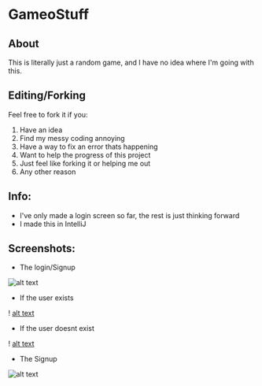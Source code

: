 # GameoStuff
## About
This is literally just a random game, and I have no idea where I'm going with this.
## Editing/Forking
Feel free to fork it if you:
1. Have an idea
2. Find my messy coding annoying
3. Have a way to fix an error thats happening
4. Want to help the progress of this project
5. Just feel like forking it or helping me out
6. Any other reason

## Info:
* I've only made a login screen so far, the rest is just thinking forward
* I made this in IntelliJ

## Screenshots:
* The login/Signup

![alt text](https://raw.githubusercontent.com/vkb24312/GameoStuff/master/Screenshots/Login.PNG "The login")

* If the user exists

! [alt text](https://raw.githubusercontent.com/vkb24312/GameoStuff/master/Screenshots/LoginCheck.PNG "If the user exists")
  
* If the user doesnt exist

! [alt text](https://raw.githubusercontent.com/vkb24312/GameoStuff/master/Screenshots/LoginCheck2.PNG "If the user doesnt exist")

* The Signup

![alt text](https://raw.githubusercontent.com/vkb24312/GameoStuff/master/Screenshots/Signup.PNG "The Signup")
